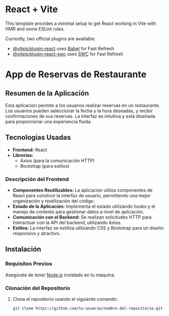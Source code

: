 # React + Vite

This template provides a minimal setup to get React working in Vite with HMR and some ESLint rules.

Currently, two official plugins are available:

- [@vitejs/plugin-react](https://github.com/vitejs/vite-plugin-react/blob/main/packages/plugin-react/README.md) uses [Babel](https://babeljs.io/) for Fast Refresh
- [@vitejs/plugin-react-swc](https://github.com/vitejs/vite-plugin-react-swc) uses [SWC](https://swc.rs/) for Fast Refresh


# App de Reservas de Restaurante

## Resumen de la Aplicación
Esta aplicación permite a los usuarios realizar reservas en un restaurante. Los usuarios pueden seleccionar la fecha y la hora deseadas, y recibir confirmaciones de sus reservas. La interfaz es intuitiva y está diseñada para proporcionar una experiencia fluida.

## Tecnologías Usadas
- **Frontend:** React
- **Librerías:**
  - Axios (para la comunicación HTTP)
  - Bootstrap (para estilos)
  
### Descripción del Frontend
- **Componentes Reutilizables:** La aplicación utiliza componentes de React para construir la interfaz de usuario, permitiendo una mejor organización y reutilización del código.
- **Estado de la Aplicación:** Implementa el estado utilizando hooks y el manejo de contexto para gestionar datos a nivel de aplicación.
- **Comunicación con el Backend:** Se realizan solicitudes HTTP para interactuar con la API del backend, utilizando Axios.
- **Estilos:** La interfaz se estiliza utilizando CSS y Bootstrap para un diseño responsivo y atractivo.

## Instalación

### Requisitos Previos
Asegúrate de tener [Node.js](https://nodejs.org/) instalado en tu máquina.

### Clonación del Repositorio
1. Clona el repositorio usando el siguiente comando:
   ```bash
   git clone https://github.com/tu-usuario/nombre-del-repositorio.git
